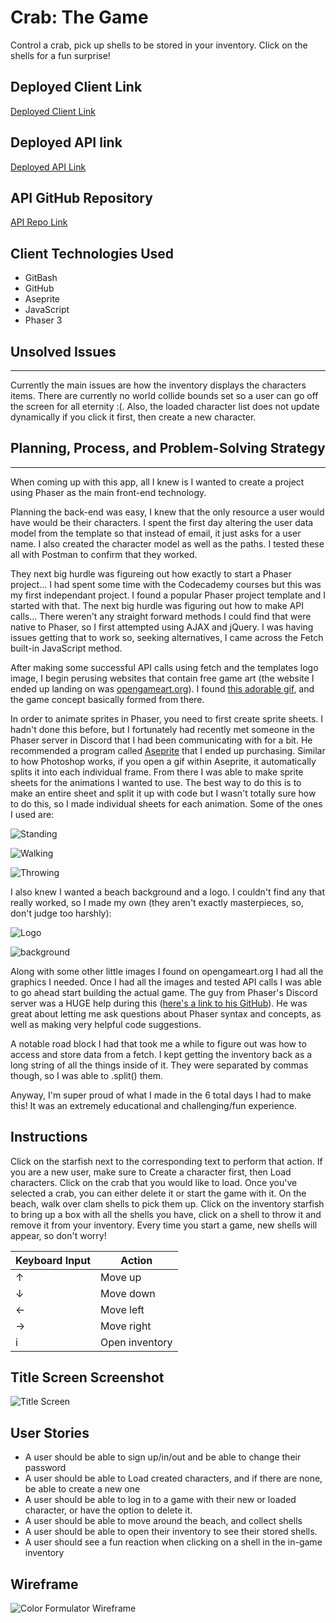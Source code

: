 # Crab: The Game
Control a crab, pick up shells to be stored in your inventory. Click on the shells for 
a fun surprise!

## Deployed Client Link
[Deployed Client Link](https://alaskathunderfx.github.io/project-4-client/) 

## Deployed API link
[Deployed API Link](https://dry-ocean-96283.herokuapp.com/)

## API GitHub Repository
[API Repo Link](https://github.com/alaskaThunderfx/project-4-api)

## Client Technologies Used
- GitBash
- GitHub
- Aseprite
- JavaScript
- Phaser 3

## Unsolved Issues
---
Currently the main issues are how the inventory displays the characters items. There 
are currently no world collide bounds set so a user can go off the screen for all 
eternity :(. Also, the loaded character list does not update dynamically if you click 
it first, then create a new character.

## Planning, Process, and Problem-Solving Strategy
---
When coming up with this app, all I knew is I wanted to create a project using Phaser as the main front-end technology. 

Planning the back-end was easy, I knew that the only resource a user would have would be their characters. I spent the first day altering the user data model from the template so that instead of email, it just asks for a user name. I also created the character model as well as the paths. I tested these all with Postman to confirm that they worked. 

They next big hurdle was figureing out how exactly to start a Phaser project... I had spent some time with the Codecademy courses but this was my first independant project. I found a popular Phaser project template and I started with that. The next big hurdle was figuring out how to make API calls... There weren't any straight forward methods I could find that were native to Phaser, so I first attempted using AJAX and jQuery. I was having issues getting that to work so, seeking alternatives, I came across the Fetch built-in JavaScript method. 

After making some successful API calls using fetch and the templates logo image, I begin perusing websites that contain free game art (the website I ended up landing on was [opengameart.org](https://opengameart.org/)). I found [this adorable gif](https://opengameart.org/content/pixel-art-crab-sprites), and the game concept basically formed from there. 

In order to animate sprites in Phaser, you need to first create sprite sheets. I hadn't done this before, but I fortunately had recently met someone in the Phaser server in Discord that I had been communicating with for a bit. He recommended a program called [Aseprite](https://www.aseprite.org/) that I ended up purchasing. Similar to how Photoshop works, if you open a gif within Aseprite, it automatically splits it into each individual frame. From there I was able to make sprite sheets for the animations I wanted to use. The best way to do this is to make an entire sheet and split it up with code but I wasn't totally sure how to do this, so I made individual sheets for each animation. Some of the ones I used are:

![Standing](https://i.imgur.com/G1MNtKr.png)

![Walking](https://i.imgur.com/glMZSfU.png)

![Throwing](https://i.imgur.com/winRwny.png)

I also knew I wanted a beach background and a logo. I couldn't find any that really worked, so I made my own (they aren't exactly masterpieces, so, don't judge too harshly):

![Logo](https://i.imgur.com/XB8YvO0.png)

![background](https://i.imgur.com/SAKDIFy.png)

Along with some other little images I found on opengameart.org I had all the graphics I needed. Once I had all the images and tested API calls I was able to go ahead start building the actual game. The guy from Phaser's Discord server was a HUGE help during this ([here's a link to his GitHub](https://github.com/SkyAlpha)). He was great about letting me ask questions about Phaser syntax and concepts, as well as making very helpful code suggestions.

A notable road block I had that took me a while to figure out was how to access and store data from a fetch. I kept getting the inventory back as a long string of all the things inside of it. They were separated by commas though, so I was able to .split() them.

Anyway, I'm super proud of what I made in the 6 total days I had to make this! It was an extremely educational and challenging/fun experience.

## Instructions
Click on the starfish next to the corresponding text to perform that action. If you are a new user, make sure to Create a character first, then Load characters. Click on the crab that you would like to load. Once you've selected a crab, you can either delete it or start the game with it. On the beach, walk over clam shells to pick them up. Click on the inventory starfish to bring up a box with all the shells you have, click on a shell to throw it and remove it from your inventory. Every time you start a game, new shells will appear, so don't worry!

| Keyboard Input | Action |
|----------------|--------|
| &#8593; | Move up |
| &#8595; | Move down |
| &#8592; | Move left |
| &#8594; | Move right |
| i | Open inventory|

## Title Screen Screenshot
![Title Screen](https://i.imgur.com/QckFJfT.png)

## User Stories
- A user should be able to sign up/in/out and be able to change their password
- A user should be able to Load created characters, and if there are none, be 
able to create a new one
- A user should be able to log in to a game with their new or loaded character, 
or have the option to delete it.
- A user should be able to move around the beach, and collect shells
- A user should be able to open their inventory to see their stored shells.
- A user should see a fun reaction when clicking on a shell in the in-game 
inventory

## Wireframe
![Color Formulator Wireframe](https://i.imgur.com/ZPLoiO8.png)